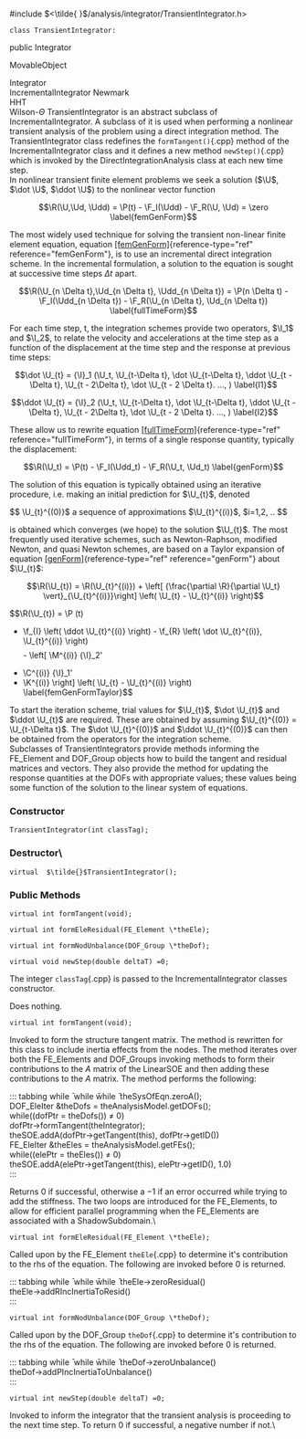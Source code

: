 \
#include $<\tilde{ }$/analysis/integrator/TransientIntegrator.h$>$



```{.cpp}
class TransientIntegrator:
```
 public Integrator


MovableObject

Integrator\
IncrementalIntegrator
Newmark\
HHT\
Wilson-$\Theta$
TransientIntegrator is an abstract subclass of IncrementalIntegrator. A
subclass of it is used when performing a nonlinear transient analysis of
the problem using a direct integration method. The TransientIntegrator
class redefines the `formTangent()`{.cpp} method of the IncrementalIntegrator
class and it defines a new method `newStep()`{.cpp} which is invoked by the
DirectIntegrationAnalysis class at each new time step.\
In nonlinear transient finite element problems we seek a solution ($\U$,
$\dot \U$, $\ddot \U$) to the nonlinear vector function

$$\R(\U,\Ud, \Udd) = \P(t) - \F_I(\Udd) - \F_R(\U, \Ud) = \zero
\label{femGenForm}$$

The most widely used technique for solving the transient non-linear
finite element equation,
equation [\[femGenForm\]](#femGenForm){reference-type="ref"
reference="femGenForm"}, is to use an incremental direct integration
scheme. In the incremental formulation, a solution to the equation is
sought at successive time steps $\Delta
t$ apart.

$$\R(\U_{n \Delta t},\Ud_{n \Delta t}, \Udd_{n \Delta t}) = \P(n \Delta t) -
\F_I(\Udd_{n \Delta t}) - \F_R(\U_{n \Delta t}, \Ud_{n \Delta t})
\label{fullTimeForm}$$

For each time step, t, the integration schemes provide two operators,
$\I_1$ and $\I_2$, to relate the velocity and accelerations at the time
step as a function of the displacement at the time step and the response
at previous time steps:

$$\dot \U_{t} = {\I}_1 (\U_t, \U_{t-\Delta t}, \dot \U_{t-\Delta t},
\ddot \U_{t - \Delta t}, \U_{t - 2\Delta t}, \dot \U_{t - 2 \Delta t}. ..., )
\label{I1}$$

$$\ddot \U_{t} = {\I}_2 (\U_t, \U_{t-\Delta t}, \dot \U_{t-\Delta t},
\ddot \U_{t - \Delta t}, \U_{t - 2\Delta t}, \dot \U_{t - 2 \Delta t}. ..., )
\label{I2}$$

These allow us to rewrite
equation [\[fullTimeForm\]](#fullTimeForm){reference-type="ref"
reference="fullTimeForm"}, in terms of a single response quantity,
typically the displacement:

$$\R(\U_t) = \P(t) - \F_I(\Udd_t) - \F_R(\U_t, \Ud_t)
\label{genForm}$$

The solution of this equation is typically obtained using an iterative
procedure, i.e. making an initial prediction for $\U_{t}$, denoted

$$
\U_{t}^{(0)}$ a sequence of approximations $\U_{t}^{(i)}$, $i=1,2, ..
$$

is obtained which converges (we hope) to the solution $\U_{t}$. The most
frequently used iterative schemes, such as Newton-Raphson, modified
Newton, and quasi Newton schemes, are based on a Taylor expansion of
equation [\[genForm\]](#genForm){reference-type="ref"
reference="genForm"} about $\U_{t}$:

$$\R(\U_{t}) = 
\R(\U_{t}^{(i)}) +
\left[ {\frac{\partial \R}{\partial \U_t} \vert}_{\U_{t}^{(i)}}\right]
\left( \U_{t} - \U_{t}^{(i)} \right)$$

$$\R(\U_{t}) = 
 \P (t) 
 - \f_{I} \left( \ddot \U_{t}^{(i)} \right) -
\f_{R} \left( \dot \U_{t}^{(i)}, \U_{t}^{(i)} \right)$$ $$- \left[
   \M^{(i)} {\I}_2'
+  \C^{(i)} {\I}_1'
+ \K^{(i)}  \right]
 \left( \U_{t} - \U_{t}^{(i)} \right)
\label{femGenFormTaylor}$$

To start the iteration scheme, trial values for $\U_{t}$, $\dot
\U_{t}$ and $\ddot \U_{t}$ are required. These are obtained by assuming
$\U_{t}^{(0)} = \U_{t-\Delta t}$. The $\dot \U_{t}^{(0)}$ and
$\ddot \U_{t}^{(0)}$ can then be obtained from the operators for the
integration scheme.\
Subclasses of TransientIntegrators provide methods informing the
FE_Element and DOF_Group objects how to build the tangent and residual
matrices and vectors. They also provide the method for updating the
response quantities at the DOFs with appropriate values; these values
being some function of the solution to the linear system of equations.
### Constructor


```{.cpp}
TransientIntegrator(int classTag);
```

### Destructor\

```{.cpp}
virtual  $\tilde{}$TransientIntegrator();
```

### Public Methods


```{.cpp}
virtual int formTangent(void);
```



```{.cpp}
virtual int formEleResidual(FE_Element \*theEle);
```



```{.cpp}
virtual int formNodUnbalance(DOF_Group \*theDof);
```



```{.cpp}
virtual void newStep(double deltaT) =0;
```



The integer `classTag`{.cpp} is passed to the IncrementalIntegrator classes
constructor.

Does nothing.

```{.cpp}
virtual int formTangent(void);
```


Invoked to form the structure tangent matrix. The method is rewritten
for this class to include inertia effects from the nodes. The method
iterates over both the FE_Elements and DOF_Groups invoking methods to
form their contributions to the $A$ matrix of the LinearSOE and then
adding these contributions to the $A$ matrix. The method performs the
following:

::: tabbing
while ̄ while w̄hile ̄ theSysOfEqn.zeroA();\
DOF_EleIter &theDofs = theAnalysisModel.getDOFs();\
while((dofPtr = theDofs()) $\neq$ 0)\
dofPtr-$>$formTangent(theIntegrator);\
theSOE.addA(dofPtr-$>$getTangent(this), dofPtr-$>$getID())\
FE_EleIter &theEles = theAnalysisModel.getFEs();\
while((elePtr = theEles()) $\neq$ 0)\
theSOE.addA(elePtr-$>$getTangent(this), elePtr-$>$getID(), $1.0$)\
:::

Returns $0$ if successful, otherwise a $-1$ if an error occurred while
trying to add the stiffness. The two loops are introduced for the
FE_Elements, to allow for efficient parallel programming when the
FE_Elements are associated with a ShadowSubdomain.\

```{.cpp}
virtual int formEleResidual(FE_Element \*theEle);
```

Called upon by the FE_Element `theEle`{.cpp} to determine it's contribution to
the rhs of the equation. The following are invoked before $0$ is
returned.

::: tabbing
while ̄ while w̄hile ̄ theEle-$>$zeroResidual()\
theEle-$>$addRIncInertiaToResid()\
:::


```{.cpp}
virtual int formNodUnbalance(DOF_Group \*theDof);
```

Called upon by the DOF_Group `theDof`{.cpp} to determine it's contribution to
the rhs of the equation. The following are invoked before $0$ is
returned.

::: tabbing
while ̄ while w̄hile ̄ theDof-$>$zeroUnbalance()\
theDof-$>$addPIncInertiaToUnbalance()\
:::


```{.cpp}
virtual int newStep(double deltaT) =0;
```

Invoked to inform the integrator that the transient analysis is
proceeding to the next time step. To return $0$ if successful, a
negative number if not.\
